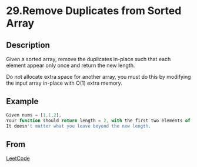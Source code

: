 # 29.Remove Duplicates from Sorted Array

## Description

Given a sorted array, remove the duplicates in-place such that each element appear only once and return the new length.

Do not allocate extra space for another array, you must do this by modifying the input array in-place with O(1) extra memory.

## Example

```javascript
Given nums = [1,1,2],
Your function should return length = 2, with the first two elements of nums being 1 and 2 respectively.
It doesn't matter what you leave beyond the new length.
```

## From

[LeetCode](https://leetcode.com/problems/remove-duplicates-from-sorted-array)
